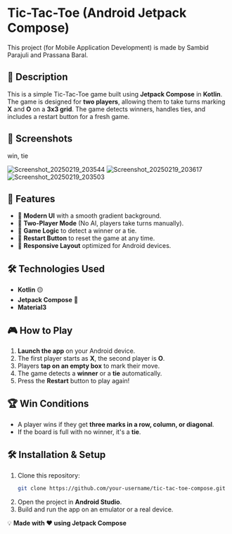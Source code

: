 # Tic-Tac-Toe (Android Jetpack Compose)
This project (for Mobile Application Development) is made by Sambid Parajuli and Prassana Baral. 

## 📝 Description
This is a simple Tic-Tac-Toe game built using **Jetpack Compose** in **Kotlin**. The game is designed for **two players**, allowing them to take turns marking **X** and **O** on a **3x3 grid**. The game detects winners, handles ties, and includes a restart button for a fresh game.

## 📸 Screenshots
win, tie

![Screenshot_20250219_203544](https://github.com/user-attachments/assets/c551e3ec-dfb2-4147-9900-83ad8c78799e)
![Screenshot_20250219_203617](https://github.com/user-attachments/assets/7397979c-8ce3-47fb-85ef-ac633ae6c51b)
![Screenshot_20250219_203503](https://github.com/user-attachments/assets/c0363c0f-1187-4412-9fd4-d170cedbc736)

## 🚀 Features
- 🎨 **Modern UI** with a smooth gradient background.
- 👥 **Two-Player Mode** (No AI, players take turns manually).
- 🔄 **Game Logic** to detect a winner or a tie.
- 🔁 **Restart Button** to reset the game at any time.
- 📱 **Responsive Layout** optimized for Android devices.

## 🛠️ Technologies Used
- **Kotlin** 🟡
- **Jetpack Compose** 📱
- **Material3** 

## 🎮 How to Play
1. **Launch the app** on your Android device.
2. The first player starts as **X**, the second player is **O**.
3. Players **tap on an empty box** to mark their move.
4. The game detects a **winner** or a **tie** automatically.
5. Press the **Restart** button to play again!

## 🏆 Win Conditions
- A player wins if they get **three marks in a row, column, or diagonal**.
- If the board is full with no winner, it's a **tie**.

## 🛠️ Installation & Setup
1. Clone this repository:
   ```sh
   git clone https://github.com/your-username/tic-tac-toe-compose.git
   ```
2. Open the project in **Android Studio**.
3. Build and run the app on an emulator or a real device.



💡 **Made with ❤️ using Jetpack Compose**

